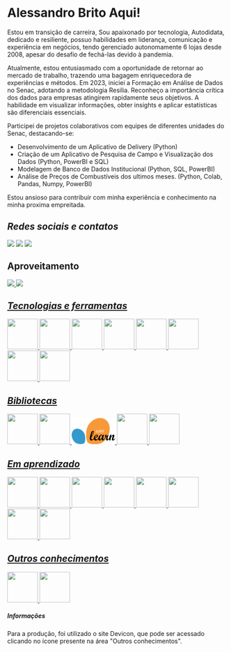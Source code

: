 # Alessandro Brito Aqui!
Estou em transição de carreira, Sou apaixonado por tecnologia, Autodidata, dedicado e resiliente, possuo habilidades em liderança, comunicação e experiência em negócios, tendo gerenciado autonomamente 6 lojas desde 2008, apesar do desafio de fechá-las devido à pandemia.

Atualmente, estou entusiasmado com a oportunidade de retornar ao mercado de trabalho, trazendo uma bagagem enriquecedora de experiências e métodos. Em 2023, iniciei a Formação em Análise de Dados no Senac, adotando a metodologia Resilia. Reconheço a importância crítica dos dados para empresas atingirem rapidamente seus objetivos. A habilidade em visualizar informações, obter insights e aplicar estatísticas são diferenciais essenciais.

Participei de projetos colaborativos com equipes de diferentes unidades do Senac, destacando-se:

* Desenvolvimento de um Aplicativo de Delivery (Python)
* Criação de um Aplicativo de Pesquisa de Campo e Visualização dos Dados (Python, PowerBI e SQL)
* Modelagem de Banco de Dados Institucional (Python, SQL, PowerBI)
* Análise de Preços de Combustíveis dos ultimos meses. (Python, Colab, Pandas, Numpy, PowerBI)


Estou ansioso para contribuir com minha experiência e conhecimento na minha proxima empreitada.


## *Redes sociais e contatos*
<a href="https://instagram.com/alsantosbrito" target="_blank"><img loading="lazy" src="https://img.shields.io/badge/-Instagram-%23E4405F?style=for-the-badge&logo=instagram&logoColor=white" target="_blank"></a> <a href = "mailto:contato@guwinner1@gmail.com"><img loading="lazy" src="https://img.shields.io/badge/outlook-1167fa?style=for-the-badge&logo=outlook&logoColor=white" target="_blank"></a>  <a href="https://www.linkedin.com/in/alessandrobritoad/" target="_blank"><img loading="lazy" src="https://img.shields.io/badge/-Linkedin-1167fa?style=for-the-badge&logo=linkedin&logoColor=white" target="_blank"></a>

## Aproveitamento

<div>
<a href="https://github.com/BritoAnalytics">
<img loading="lazy" height="160em" src="https://github-readme-stats.vercel.app/api/top-langs/?username=alsantosad&layout=compact&langs_count=7&theme=dracula"/>
<img loading="lazy" height="160em" src="https://github-readme-stats.vercel.app/api?username=alsantosad&show_icons=true&theme=dracula&include_all_commits=true&count_private=true"/>
</div>

## ***Tecnologias e ferramentas***

<img src="https://cdn.jsdelivr.net/gh/devicons/devicon/icons/mysql/mysql-original.svg" width="70" height="70" />        <img src="https://cdn.jsdelivr.net/gh/devicons/devicon/icons/python/python-original-wordmark.svg" width="70" height="70" />        <img src="https://cdn.jsdelivr.net/gh/devicons/devicon/icons/vscode/vscode-original-wordmark.svg" width="70" height="70" />        <img src="https://cdn.jsdelivr.net/gh/devicons/devicon/icons/git/git-plain.svg" width="70" height="70" />      <img src="https://cdn.jsdelivr.net/gh/devicons/devicon@latest/icons/jupyter/jupyter-original-wordmark.svg" width="70" height="70" />      <img src="https://upload.wikimedia.org/wikipedia/commons/thumb/c/cf/New_Power_BI_Logo.svg/600px-New_Power_BI_Logo.svg.png?20210102182532" width="70" height="70" />      <img src="https://cdn.worldvectorlogo.com/logos/tableau-software.svg" width="70" height="70" />      <img src="https://cdn.worldvectorlogo.com/logos/excel-4.svg" width="70" height="70" />
          

## ***Bibliotecas***

<img src="https://cdn.jsdelivr.net/gh/devicons/devicon/icons/pandas/pandas-original-wordmark.svg" width="70" height="70" />        <img src="https://cdn.jsdelivr.net/gh/devicons/devicon/icons/numpy/numpy-original.svg" width="70" height="70"/>      <img src="https://github.com/scikit-learn/scikit-learn/blob/main/doc/logos/1280px-scikit-learn-logo.png" width="100" height="60"/>      <img src="https://cdn.jsdelivr.net/gh/devicons/devicon@latest/icons/matplotlib/matplotlib-original.svg" width="70" height="70"/>      <img src="https://cdn.jsdelivr.net/gh/devicons/devicon@latest/icons/selenium/selenium-original.svg" width="70" height="70"/>

          
## ***Em aprendizado***

<img src="https://cdn.jsdelivr.net/gh/devicons/devicon/icons/maya/maya-original.svg" width="70" height="70"/>        <img src="https://cdn.jsdelivr.net/gh/devicons/devicon/icons/kubernetes/kubernetes-plain-wordmark.svg" width="70" height="70"/>         <img src="https://cdn.jsdelivr.net/gh/devicons/devicon/icons/latex/latex-original.svg" width="70" height="70"/>           <img src="https://cdn.jsdelivr.net/gh/devicons/devicon/icons/postgresql/postgresql-original-wordmark.svg" width="70" height="70"/>      <img src="https://cdn.jsdelivr.net/gh/devicons/devicon/icons/css3/css3-original.svg" width="70" height="70" />            <img src="https://cdn.jsdelivr.net/gh/devicons/devicon/icons/html5/html5-original.svg" width="70" height="70" />          <img src="https://cdn.jsdelivr.net/gh/devicons/devicon/icons/javascript/javascript-plain.svg" width="70" height="70" />                    <img src="https://cdn.jsdelivr.net/gh/devicons/devicon/icons/docker/docker-original-wordmark.svg" width="70" height="70"/>
          

          
## ***Outros conhecimentos***

<img src="https://cdn.jsdelivr.net/gh/devicons/devicon/icons/canva/canva-original.svg" width="70" height="70"/>      [<img src="https://cdn.jsdelivr.net/gh/devicons/devicon/icons/devicon/devicon-original.svg" width="70" height="70"/>](https://devicon.dev)
          

##### Informações
Para a produção, foi utilizado o site Devicon, que pode ser acessado clicando no ícone presente na área "Outros conhecimentos".
